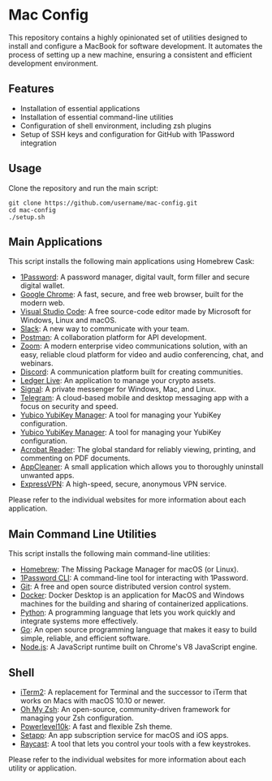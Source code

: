 # Mac Config

This repository contains a highly opinionated set of utilities designed to install and configure a MacBook for software development. It automates the process of setting up a new machine, ensuring a consistent and efficient development environment.

## Features

- Installation of essential applications
- Installation of essential command-line utilities
- Configuration of shell environment, including zsh plugins
- Setup of SSH keys and configuration for GitHub with 1Password integration

## Usage

Clone the repository and run the main script:

```shellscript
git clone https://github.com/username/mac-config.git
cd mac-config
./setup.sh
```

## Main Applications

This script installs the following main applications using Homebrew Cask:

- [1Password](https://1password.com/): A password manager, digital vault, form filler and secure digital wallet.
- [Google Chrome](https://www.google.com/chrome/): A fast, secure, and free web browser, built for the modern web.
- [Visual Studio Code](https://code.visualstudio.com/): A free source-code editor made by Microsoft for Windows, Linux and macOS.
- [Slack](https://slack.com/): A new way to communicate with your team.
- [Postman](https://www.postman.com/): A collaboration platform for API development.
- [Zoom](https://zoom.us/): A modern enterprise video communications solution, with an easy, reliable cloud platform for video and audio conferencing, chat, and webinars.
- [Discord](https://discord.com/): A communication platform built for creating communities.
- [Ledger Live](https://www.ledger.com/ledger-live): An application to manage your crypto assets.
- [Signal](https://signal.org/): A private messenger for Windows, Mac, and Linux.
- [Telegram](https://telegram.org/): A cloud-based mobile and desktop messaging app with a focus on security and speed.
- [Yubico YubiKey Manager](https://www.yubico.com/products/services-software/download/yubikey-manager/): A tool for managing your YubiKey configuration.
- [Yubico YubiKey Manager](https://www.yubico.com/products/services-software/download/yubikey-manager/): A tool for managing your YubiKey configuration.
- [Acrobat Reader](https://get.adobe.com/reader/): The global standard for reliably viewing, printing, and commenting on PDF documents.
- [AppCleaner](https://freemacsoft.net/appcleaner/): A small application which allows you to thoroughly uninstall unwanted apps.
- [ExpressVPN](https://www.expressvpn.com/): A high-speed, secure, anonymous VPN service.

Please refer to the individual websites for more information about each application.

## Main Command Line Utilities

This script installs the following main command-line utilities:

- [Homebrew](https://brew.sh/): The Missing Package Manager for macOS (or Linux).
- [1Password CLI](https://1password.com/downloads/command-line/): A command-line tool for interacting with 1Password.
- [Git](https://git-scm.com/): A free and open source distributed version control system.
- [Docker](https://www.docker.com/products/docker-desktop): Docker Desktop is an application for MacOS and Windows machines for the building and sharing of containerized applications.
- [Python](https://www.python.org/): A programming language that lets you work quickly and integrate systems more effectively.
- [Go](https://golang.org/): An open source programming language that makes it easy to build simple, reliable, and efficient software.
- [Node.js](https://nodejs.org/): A JavaScript runtime built on Chrome's V8 JavaScript engine.

## Shell

- [iTerm2](https://iterm2.com/): A replacement for Terminal and the successor to iTerm that works on Macs with macOS 10.10 or newer.
- [Oh My Zsh](https://ohmyz.sh/): An open-source, community-driven framework for managing your Zsh configuration.
- [Powerlevel10k](https://github.com/romkatv/powerlevel10k): A fast and flexible Zsh theme.
- [Setapp](https://www.setapp.com/): An app subscription service for macOS and iOS apps.
- [Raycast](https://www.raycast.com/): A tool that lets you control your tools with a few keystrokes.

Please refer to the individual websites for more information about each utility or application.